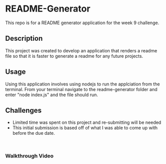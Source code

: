 # README-Generator
This repo is for a README generator application for the week 9 challenge.

## Description
This project was created to develop an application that renders a readme file so that it is faster to generate a readme for any future projects.

## Usage 
Using this application involves using nodejs to run the applciation from the terminal.
From your terminal navigate to the readme-generator folder and enter "node index.js" and the file should run. 

## Challenges
* Limited time was spent on this project and re-submitting will be needed
* This initial submission is based off of what I was able to come up with before the due date.
<br>

### Walkthrough Video 

